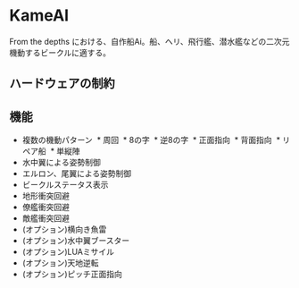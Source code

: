 # KameAI
From the depths における、自作船Ai。船、ヘリ、飛行艦、潜水艦などの二次元機動するビークルに適する。

## ハードウェアの制約

## 機能
* 複数の機動パターン
  * 周回
  * 8の字
  * 逆8の字
  * 正面指向
  * 背面指向
  * リペア船
  * 単縦陣
* 水中翼による姿勢制御
* エルロン、尾翼による姿勢制御
* ビークルステータス表示
* 地形衝突回避
* 僚艦衝突回避
* 敵艦衝突回避
* (オプション)横向き魚雷
* (オプション)水中翼ブースター
* (オプション)LUAミサイル
* (オプション)天地逆転
* (オプション)ピッチ正面指向


